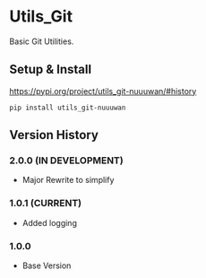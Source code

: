# Utils_Git

Basic Git Utilities.

## Setup & Install

https://pypi.org/project/utils_git-nuuuwan/#history

```
pip install utils_git-nuuuwan
```

## Version History 

### 2.0.0 (IN DEVELOPMENT)
* Major Rewrite to simplify

### 1.0.1 (CURRENT)
* Added logging

### 1.0.0
* Base Version